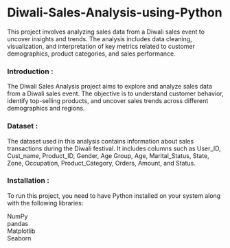 # Diwali-Sales-Analysis-using-Python

This project involves analyzing sales data from a Diwali sales event to uncover insights and trends. The analysis includes data cleaning, visualization, and interpretation of key metrics related to customer demographics, product categories, and sales performance.

### Introduction : 
The Diwali Sales Analysis project aims to explore and analyze sales data from a Diwali sales event. The objective is to understand customer behavior, identify top-selling products, and uncover sales trends across different demographics and regions.

### Dataset : 
The dataset used in this analysis contains information about sales transactions during the Diwali festival. It includes columns such as User_ID, Cust_name, Product_ID, Gender, Age Group, Age, Marital_Status, State, Zone, Occupation, Product_Category, Orders, Amount, and Status.

### Installation : 
To run this project, you need to have Python installed on your system along with the following libraries:

NumPy<br>
pandas<br>
Matplotlib<br>
Seaborn<br>
